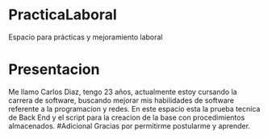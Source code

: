 # PracticaLaboral
Espacio para prácticas y mejoramiento laboral
# Presentacion
Me llamo Carlos Diaz, tengo 23 años, actualmente estoy cursando la carrera de software, buscando mejorar mis habilidades de software referente a la programacion y redes. En este espacio esta la prueba tecnica de Back End y el script para la creacion de la base con procedimientos almacenados.
#Adicional
Gracias por permitirme postularme y aprender.

